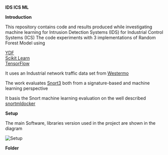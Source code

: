 **IDS ICS ML**

**Introduction**

This repository contains code and results produced while investigating machine learning for Intrusion Detection Systems (IDS) for Industrial Control Systems (ICS)
The code experiments with 3 implementations of Random Forest Model using

[YDF](https://github.com/google/yggdrasil-decision-forests/) </br>
[Scikit Learn](https://scikit-learn.org/stable/modules/generated/sklearn.ensemble.RandomForestClassifier.html)  </br>
[TensorFlow](https://www.tensorflow.org/decision_forests)

It uses an Industrial network traffic data set from [Westermo](https://github.com/westermo/network-traffic-dataset/)

The work evaluates [Snort3](https://github.com/snort3/snort3) both from a signature-based and machine learning perspective 


It basis the Snort machine learning evaluation on the well described [snortmldocker](https://github.com/ettorecalvi/snortml2docker)

**Setup**

The main Software, libraries version used in the project are shown in the diagram

![Setup](https://github.com/user-attachments/assets/a6aabedc-20d0-4747-a256-bcf25ee4b235)


**Folder**

